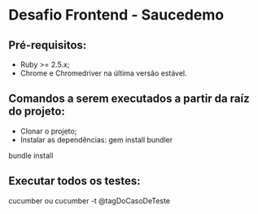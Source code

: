 # Desafio Frontend - Saucedemo

## Pré-requisitos:

- Ruby >= 2.5.x;
- Chrome e Chromedriver na última versão estável.

## Comandos a serem executados a partir da raíz do projeto:

- Clonar o projeto;
- Instalar as dependências:
gem install bundler

bundle install

## Executar todos os testes:
cucumber ou cucumber -t @tagDoCasoDeTeste
